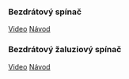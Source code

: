 ### Bezdrátový spínač

[Video](https://www.youtube.com/watch?v=nKRhQYD0xXM)
[Návod](https://www.legrand.cz/sites/default/files/2021-03/Legrand%20wirth%20Netatmo%20-%20%20bezdr%C3%A1tov%C3%BD%20sp%C3%ADna%C4%8D.pdf)


### Bezdrátový žaluziový spínač

[Video](https://www.youtube.com/watch?v=FDQ2oZSadik)
[Návod](https://www.legrand.cz/sites/default/files/2021-03/Legrand%20wirth%20Netatmo%20-%20%20bezdr%C3%A1tov%C3%BD%20%C5%BEaluziov%C3%BD%20sp%C3%ADna%C4%8D.pdf)
